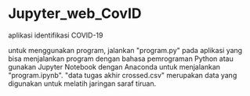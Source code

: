 # Jupyter_web_CovID
aplikasi identifikasi COVID-19

untuk menggunakan program, jalankan "program.py" pada aplikasi yang bisa menjalankan program dengan bahasa pemrograman Python
atau gunakan Jupyter Notebook dengan Anaconda untuk menjalankan "program.ipynb".
"data tugas akhir crossed.csv" merupakan data yang digunakan untuk melatih jaringan saraf tiruan.
